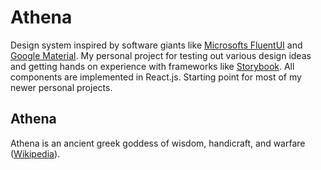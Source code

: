 # Athena

Design system inspired by software giants like [Microsofts FluentUI](https://developer.microsoft.com/en-us/fluentui/) and [Google Material](https://material.io/). My personal project for testing out various design ideas and getting hands on experience with frameworks like [Storybook](https://storybook.js.org/). All components are implemented in React.js. Starting point for most of my newer personal projects.


## Athena

Athena is an ancient greek goddess of wisdom, handicraft, and warfare ([Wikipedia](https://en.wikipedia.org/wiki/Athena)).




